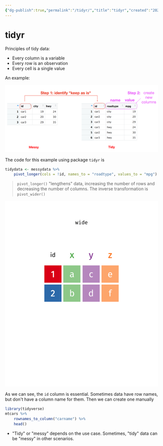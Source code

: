 ```yaml
---
{"dg-publish":true,"permalink":"/tidyr/","title":"tidyr","created":"2022-10-13T01:40:00","updated":"2022-12-11T20:34:00"}
---
```



# tidyr

Principles of tidy data:

- Every column is a variable
- Every row is an observation
- Every cell is a single value

An example:

![](https://raw.githubusercontent.com/zcysxy/Figurebed/master/img/20221013014825.png)

The code for this example using package `tidyr` is

```r
tidydata <- messydata %>%
    pivot_longer(cols = !id, names_to = "roadtype", values_to = "mpg")
```

> `pivot_longer()` "lengthens" data, increasing the number of rows and decreasing the number of columns. The inverse transformation  is `pivot_wider()`

![](https://raw.githubusercontent.com/zcysxy/Figurebed/master/img/tidyr-pivoting.gif)

As we can see, the `id` column is essential. Sometimes data have row names, but don't have a column name for them. Then we can create one manually

```r
library(tidyverse)
mtcars %>%
    rownames_to_column("carname") %>%
    head()
```

- <span class="alt-check alt-check-tip">"Tidy" or "messy" depends on the use case. Sometimes, "tidy" data can be "messy" in other scenarios.</span>

